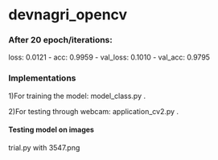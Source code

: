 # devnagri_opencv
### After 20 epoch/iterations:
loss: 0.0121 - acc: 0.9959 - val_loss: 0.1010 - val_acc: 0.9795

### Implementations
1)For training the model: model_class.py .

2)For testing through webcam: application_cv2.py .

#### Testing model on images
trial.py with 3547.png

